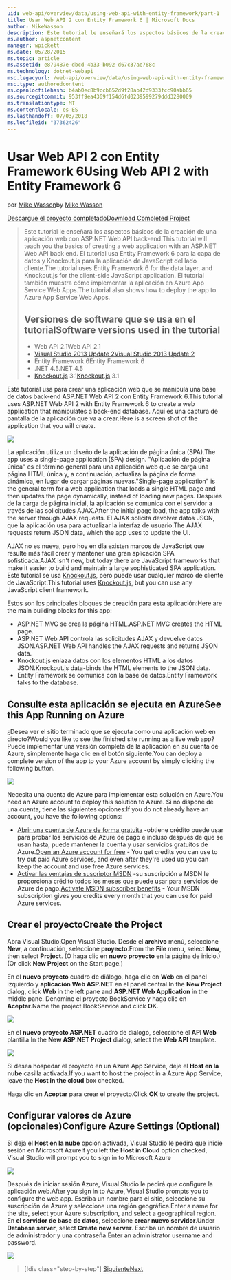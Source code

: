 ```yaml
---
uid: web-api/overview/data/using-web-api-with-entity-framework/part-1
title: Usar Web API 2 con Entity Framework 6 | Microsoft Docs
author: MikeWasson
description: Este tutorial le enseñará los aspectos básicos de la creación de una aplicación web con ASP.NET Web API back-end. Este tutorial usa Entity Framework 6 para el diseño de datos...
ms.author: aspnetcontent
manager: wpickett
ms.date: 05/28/2015
ms.topic: article
ms.assetid: e879487e-dbcd-4b33-b092-d67c37ae768c
ms.technology: dotnet-webapi
msc.legacyurl: /web-api/overview/data/using-web-api-with-entity-framework/part-1
msc.type: authoredcontent
ms.openlocfilehash: b4ab0ec8b9ccb652d9f28ab42d9333fcc90abb65
ms.sourcegitcommit: 953ff9ea4369f154d6fd0239599279ddd3280009
ms.translationtype: MT
ms.contentlocale: es-ES
ms.lasthandoff: 07/03/2018
ms.locfileid: "37362426"
---
```

<a name="using-web-api-2-with-entity-framework-6"></a><span data-ttu-id="184c1-104">Usar Web API 2 con Entity Framework 6</span><span class="sxs-lookup"><span data-stu-id="184c1-104">Using Web API 2 with Entity Framework 6</span></span>
====================
<span data-ttu-id="184c1-105">por [Mike Wasson](https://github.com/MikeWasson)</span><span class="sxs-lookup"><span data-stu-id="184c1-105">by [Mike Wasson](https://github.com/MikeWasson)</span></span>

[<span data-ttu-id="184c1-106">Descargue el proyecto completado</span><span class="sxs-lookup"><span data-stu-id="184c1-106">Download Completed Project</span></span>](https://github.com/MikeWasson/BookService)

> <span data-ttu-id="184c1-107">Este tutorial le enseñará los aspectos básicos de la creación de una aplicación web con ASP.NET Web API back-end.</span><span class="sxs-lookup"><span data-stu-id="184c1-107">This tutorial will teach you the basics of creating a web application with an ASP.NET Web API back end.</span></span> <span data-ttu-id="184c1-108">El tutorial usa Entity Framework 6 para la capa de datos y Knockout.js para la aplicación de JavaScript del lado cliente.</span><span class="sxs-lookup"><span data-stu-id="184c1-108">The tutorial uses Entity Framework 6 for the data layer, and Knockout.js for the client-side JavaScript application.</span></span> <span data-ttu-id="184c1-109">El tutorial también muestra cómo implementar la aplicación en Azure App Service Web Apps.</span><span class="sxs-lookup"><span data-stu-id="184c1-109">The tutorial also shows how to deploy the app to Azure App Service Web Apps.</span></span>
> 
> ## <a name="software-versions-used-in-the-tutorial"></a><span data-ttu-id="184c1-110">Versiones de software que se usa en el tutorial</span><span class="sxs-lookup"><span data-stu-id="184c1-110">Software versions used in the tutorial</span></span>
> 
> 
> - <span data-ttu-id="184c1-111">Web API 2.1</span><span class="sxs-lookup"><span data-stu-id="184c1-111">Web API 2.1</span></span>
> - [<span data-ttu-id="184c1-112">Visual Studio 2013 Update 2</span><span class="sxs-lookup"><span data-stu-id="184c1-112">Visual Studio 2013 Update 2</span></span>](https://www.visualstudio.com/downloads/download-visual-studio-vs)
> - <span data-ttu-id="184c1-113">Entity Framework 6</span><span class="sxs-lookup"><span data-stu-id="184c1-113">Entity Framework 6</span></span>
> - <span data-ttu-id="184c1-114">.NET 4.5</span><span class="sxs-lookup"><span data-stu-id="184c1-114">.NET 4.5</span></span>
> - <span data-ttu-id="184c1-115">[Knockout.js](http://knockoutjs.com/) 3.1</span><span class="sxs-lookup"><span data-stu-id="184c1-115">[Knockout.js](http://knockoutjs.com/) 3.1</span></span>


<span data-ttu-id="184c1-116">Este tutorial usa para crear una aplicación web que se manipula una base de datos back-end ASP.NET Web API 2 con Entity Framework 6.</span><span class="sxs-lookup"><span data-stu-id="184c1-116">This tutorial uses ASP.NET Web API 2 with Entity Framework 6 to create a web application that manipulates a back-end database.</span></span> <span data-ttu-id="184c1-117">Aquí es una captura de pantalla de la aplicación que va a crear.</span><span class="sxs-lookup"><span data-stu-id="184c1-117">Here is a screen shot of the application that you will create.</span></span>

[![](part-1/_static/image2.png)](part-1/_static/image1.png)

<span data-ttu-id="184c1-118">La aplicación utiliza un diseño de la aplicación de página única (SPA).</span><span class="sxs-lookup"><span data-stu-id="184c1-118">The app uses a single-page application (SPA) design.</span></span> <span data-ttu-id="184c1-119">"Aplicación de página única" es el término general para una aplicación web que se carga una página HTML única y, a continuación, actualiza la página de forma dinámica, en lugar de cargar páginas nuevas.</span><span class="sxs-lookup"><span data-stu-id="184c1-119">"Single-page application" is the general term for a web application that loads a single HTML page and then updates the page dynamically, instead of loading new pages.</span></span> <span data-ttu-id="184c1-120">Después de la carga de página inicial, la aplicación se comunica con el servidor a través de las solicitudes AJAX.</span><span class="sxs-lookup"><span data-stu-id="184c1-120">After the initial page load, the app talks with the server through AJAX requests.</span></span> <span data-ttu-id="184c1-121">El AJAX solicita devolver datos JSON, que la aplicación usa para actualizar la interfaz de usuario.</span><span class="sxs-lookup"><span data-stu-id="184c1-121">The AJAX requests return JSON data, which the app uses to update the UI.</span></span>

<span data-ttu-id="184c1-122">AJAX no es nueva, pero hoy en día existen marcos de JavaScript que resulte más fácil crear y mantener una gran aplicación SPA sofisticada.</span><span class="sxs-lookup"><span data-stu-id="184c1-122">AJAX isn't new, but today there are JavaScript frameworks that make it easier to build and maintain a large sophisticated SPA application.</span></span> <span data-ttu-id="184c1-123">Este tutorial se usa [Knockout.js](http://knockoutjs.com/), pero puede usar cualquier marco de cliente de JavaScript.</span><span class="sxs-lookup"><span data-stu-id="184c1-123">This tutorial uses [Knockout.js](http://knockoutjs.com/), but you can use any JavaScript client framework.</span></span>

<span data-ttu-id="184c1-124">Estos son los principales bloques de creación para esta aplicación:</span><span class="sxs-lookup"><span data-stu-id="184c1-124">Here are the main building blocks for this app:</span></span>

- <span data-ttu-id="184c1-125">ASP.NET MVC se crea la página HTML.</span><span class="sxs-lookup"><span data-stu-id="184c1-125">ASP.NET MVC creates the HTML page.</span></span>
- <span data-ttu-id="184c1-126">ASP.NET Web API controla las solicitudes AJAX y devuelve datos JSON.</span><span class="sxs-lookup"><span data-stu-id="184c1-126">ASP.NET Web API handles the AJAX requests and returns JSON data.</span></span>
- <span data-ttu-id="184c1-127">Knockout.js enlaza datos con los elementos HTML a los datos JSON.</span><span class="sxs-lookup"><span data-stu-id="184c1-127">Knockout.js data-binds the HTML elements to the JSON data.</span></span>
- <span data-ttu-id="184c1-128">Entity Framework se comunica con la base de datos.</span><span class="sxs-lookup"><span data-stu-id="184c1-128">Entity Framework talks to the database.</span></span>

## <a name="see-this-app-running-on-azure"></a><span data-ttu-id="184c1-129">Consulte esta aplicación se ejecuta en Azure</span><span class="sxs-lookup"><span data-stu-id="184c1-129">See this App Running on Azure</span></span>

<span data-ttu-id="184c1-130">¿Desea ver el sitio terminado que se ejecuta como una aplicación web en directo?</span><span class="sxs-lookup"><span data-stu-id="184c1-130">Would you like to see the finished site running as a live web app?</span></span> <span data-ttu-id="184c1-131">Puede implementar una versión completa de la aplicación en su cuenta de Azure, simplemente haga clic en el botón siguiente.</span><span class="sxs-lookup"><span data-stu-id="184c1-131">You can deploy a complete version of the app to your Azure account by simply clicking the following button.</span></span>

[![](http://azuredeploy.net/deploybutton.png)](https://azuredeploy.net/?WT.mc_id=deploy_azure_aspnet&repository=https://github.com/tfitzmac/BookService)

<span data-ttu-id="184c1-132">Necesita una cuenta de Azure para implementar esta solución en Azure.</span><span class="sxs-lookup"><span data-stu-id="184c1-132">You need an Azure account to deploy this solution to Azure.</span></span> <span data-ttu-id="184c1-133">Si no dispone de una cuenta, tiene las siguientes opciones:</span><span class="sxs-lookup"><span data-stu-id="184c1-133">If you do not already have an account, you have the following options:</span></span>

- <span data-ttu-id="184c1-134">[Abrir una cuenta de Azure de forma gratuita](https://azure.microsoft.com/pricing/free-trial/?WT.mc_id=A443DD604) -obtiene crédito puede usar para probar los servicios de Azure de pago e incluso después de que se usan hasta, puede mantener la cuenta y usar servicios gratuitos de Azure.</span><span class="sxs-lookup"><span data-stu-id="184c1-134">[Open an Azure account for free](https://azure.microsoft.com/pricing/free-trial/?WT.mc_id=A443DD604) - You get credits you can use to try out paid Azure services, and even after they're used up you can keep the account and use free Azure services.</span></span>
- <span data-ttu-id="184c1-135">[Activar las ventajas de suscriptor MSDN](https://azure.microsoft.com/pricing/member-offers/msdn-benefits-details/?WT.mc_id=A443DD604) -su suscripción a MSDN le proporciona crédito todos los meses que puede usar para servicios de Azure de pago.</span><span class="sxs-lookup"><span data-stu-id="184c1-135">[Activate MSDN subscriber benefits](https://azure.microsoft.com/pricing/member-offers/msdn-benefits-details/?WT.mc_id=A443DD604) - Your MSDN subscription gives you credits every month that you can use for paid Azure services.</span></span>

## <a name="create-the-project"></a><span data-ttu-id="184c1-136">Crear el proyecto</span><span class="sxs-lookup"><span data-stu-id="184c1-136">Create the Project</span></span>

<span data-ttu-id="184c1-137">Abra Visual Studio.</span><span class="sxs-lookup"><span data-stu-id="184c1-137">Open Visual Studio.</span></span> <span data-ttu-id="184c1-138">Desde el **archivo** menú, seleccione **New**, a continuación, seleccione **proyecto**.</span><span class="sxs-lookup"><span data-stu-id="184c1-138">From the **File** menu, select **New**, then select **Project**.</span></span> <span data-ttu-id="184c1-139">(O haga clic en **nuevo proyecto** en la página de inicio.)</span><span class="sxs-lookup"><span data-stu-id="184c1-139">(Or click **New Project** on the Start page.)</span></span>

<span data-ttu-id="184c1-140">En el **nuevo proyecto** cuadro de diálogo, haga clic en **Web** en el panel izquierdo y **aplicación Web ASP.NET** en el panel central.</span><span class="sxs-lookup"><span data-stu-id="184c1-140">In the **New Project** dialog, click **Web** in the left pane and **ASP.NET Web Application** in the middle pane.</span></span> <span data-ttu-id="184c1-141">Denomine el proyecto BookService y haga clic en **Aceptar**.</span><span class="sxs-lookup"><span data-stu-id="184c1-141">Name the project BookService and click **OK**.</span></span>

[![](part-1/_static/image4.png)](part-1/_static/image3.png)

<span data-ttu-id="184c1-142">En el **nuevo proyecto ASP.NET** cuadro de diálogo, seleccione el **API Web** plantilla.</span><span class="sxs-lookup"><span data-stu-id="184c1-142">In the **New ASP.NET Project** dialog, select the **Web API** template.</span></span>

[![](part-1/_static/image6.png)](part-1/_static/image5.png)

<span data-ttu-id="184c1-143">Si desea hospedar el proyecto en un Azure App Service, deje el **Host en la nube** casilla activada.</span><span class="sxs-lookup"><span data-stu-id="184c1-143">If you want to host the project in a Azure App Service, leave the **Host in the cloud** box checked.</span></span>

<span data-ttu-id="184c1-144">Haga clic en **Aceptar** para crear el proyecto.</span><span class="sxs-lookup"><span data-stu-id="184c1-144">Click **OK** to create the project.</span></span>

## <a name="configure-azure-settings-optional"></a><span data-ttu-id="184c1-145">Configurar valores de Azure (opcionales)</span><span class="sxs-lookup"><span data-stu-id="184c1-145">Configure Azure Settings (Optional)</span></span>

<span data-ttu-id="184c1-146">Si deja el **Host en la nube** opción activada, Visual Studio le pedirá que inicie sesión en Microsoft Azure</span><span class="sxs-lookup"><span data-stu-id="184c1-146">If you left the **Host in Cloud** option checked, Visual Studio will prompt you to sign in to Microsoft Azure</span></span>

[![](part-1/_static/image8.png)](part-1/_static/image7.png)

<span data-ttu-id="184c1-147">Después de iniciar sesión Azure, Visual Studio le pedirá que configure la aplicación web.</span><span class="sxs-lookup"><span data-stu-id="184c1-147">After you sign in to Azure, Visual Studio prompts you to configure the web app.</span></span> <span data-ttu-id="184c1-148">Escriba un nombre para el sitio, seleccione su suscripción de Azure y seleccione una región geográfica.</span><span class="sxs-lookup"><span data-stu-id="184c1-148">Enter a name for the site, select your Azure subscription, and select a geographical region.</span></span> <span data-ttu-id="184c1-149">En **el servidor de base de datos**, seleccione **crear nuevo servidor**.</span><span class="sxs-lookup"><span data-stu-id="184c1-149">Under **Database server**, select **Create new server**.</span></span> <span data-ttu-id="184c1-150">Escriba un nombre de usuario de administrador y una contraseña.</span><span class="sxs-lookup"><span data-stu-id="184c1-150">Enter an administrator username and password.</span></span>

[![](part-1/_static/image10.png)](part-1/_static/image9.png)

> [!div class="step-by-step"]
> [<span data-ttu-id="184c1-151">Siguiente</span><span class="sxs-lookup"><span data-stu-id="184c1-151">Next</span></span>](part-2.md)
